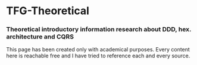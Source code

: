 # TFG-Theoretical
### Theoretical introductory information research about DDD, hex. architecture and CQRS
This page has been created only with academical purposes.
Every content here is reachable free and I have tried to reference each and every source.

